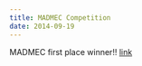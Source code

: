 ```yaml
---
title: MADMEC Competition
date: 2014-09-19
---
```


MADMEC first place winner!!  [link]( https://twitter.com/mit_dmse/status/513069617636737024 )


